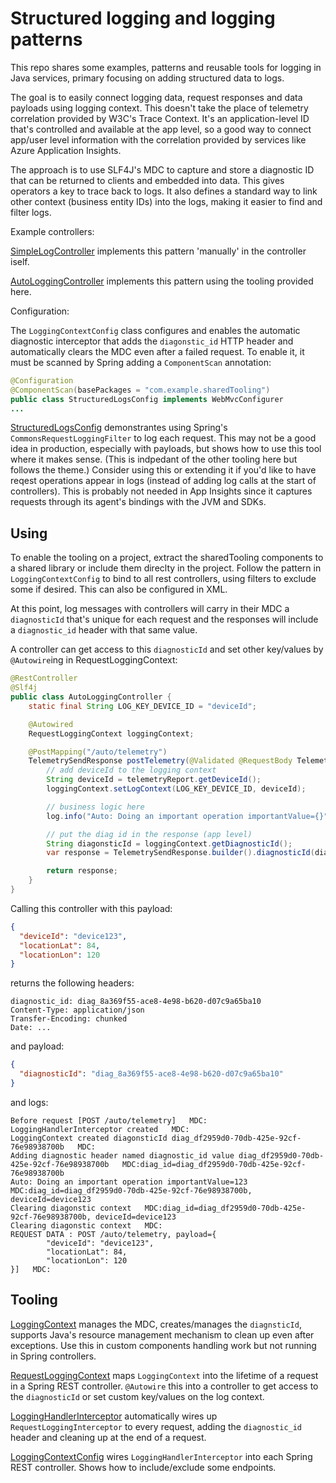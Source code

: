 # Structured logging and logging patterns

This repo shares some examples, patterns and reusable tools for logging in Java services, primary focusing on adding structured data to logs.

The goal is to easily connect logging data, request responses and data payloads using logging context. This doesn't take the place of telemetry correlation provided by W3C's Trace Context. It's an application-level ID that's controlled and available at the app level, so a good way to connect app/user level information with the correlation provided by services like Azure Application Insights.

The approach is to use SLF4J's MDC to capture and store a diagnostic ID that can be returned to clients and embedded into data. This gives operators a key to trace back to logs. It also defines a standard way to link other context (business entity IDs) into the logs, making it easier to find and filter logs.

Example controllers:

[SimpleLogController](src/main/java/com/example/strucuredLogsDemo/SimpleLogController.java) implements this pattern 'manually' in the controller iself.

[AutoLoggingController](src/main/java/com/example/strucuredLogsDemo/AutoLoggingController.java) implements this pattern using the tooling provided here.

Configuration:

The `LoggingContextConfig` class configures and enables the automatic diagnostic interceptor that adds the `diagonstic_id` HTTP header and automatically clears the MDC even after a failed request. To enable it, it must be scanned by Spring adding a `ComponentScan` annotation:

```java
@Configuration
@ComponentScan(basePackages = "com.example.sharedTooling")
public class StructuredLogsConfig implements WebMvcConfigurer
...
```

[StructuredLogsConfig](bin/main/com/example/strucuredLogsDemo/StructuredLogsConfig.class) demonstrantes using Spring's `CommonsRequestLoggingFilter` to log each request. This may not be a good idea in production, especially with payloads, but shows how to use this tool where it makes sense. (This is indpedant of the other tooling here but follows the theme.) Consider using this or extending it if you'd like to have reqest operations appear in logs (instead of adding log calls at the start of controllers). This is probably not needed in App Insights since it captures requests through its agent's bindings with the JVM and SDKs.

## Using

To enable the tooling on a project, extract the sharedTooling components to a shared library or include them direclty in the project. Follow the pattern in `LoggingContextConfig` to bind to all rest controllers, using filters to exclude some if desired. This can also be configured in XML.

At this point, log messages with controllers will carry in their MDC a `diagnosticId` that's unique for each request and the responses will include a `diagnostic_id` header with that same value.

A controller can get access to this `diagnosticId` and set other key/values by `@Autowire`ing in RequestLoggingContext:

```java
@RestController
@Slf4j
public class AutoLoggingController {
	static final String LOG_KEY_DEVICE_ID = "deviceId";

	@Autowired
	RequestLoggingContext loggingContext;

	@PostMapping("/auto/telemetry")
	TelemetrySendResponse postTelemetry(@Validated @RequestBody TelemetryReport telemetryReport) {
		// add deviceId to the logging context
		String deviceId = telemetryReport.getDeviceId();
		loggingContext.setLogContext(LOG_KEY_DEVICE_ID, deviceId);

		// business logic here
		log.info("Auto: Doing an important operation importantValue={}", 123);

		// put the diag id in the response (app level)
		String diagonsticId = loggingContext.getDiagnosticId();
		var response = TelemetrySendResponse.builder().diagnosticId(diagonsticId).build();

		return response;
	}
}
```

Calling this controller with this payload:

```json
{
  "deviceId": "device123",
  "locationLat": 84,
  "locationLon": 120
}
```

returns the following headers:

```text
diagnostic_id: diag_8a369f55-ace8-4e98-b620-d07c9a65ba10
Content-Type: application/json
Transfer-Encoding: chunked
Date: ...
```

and payload:

```json
{
  "diagnosticId": "diag_8a369f55-ace8-4e98-b620-d07c9a65ba10"
}
```

and logs:

```text
Before request [POST /auto/telemetry]   MDC:
LoggingHandlerInterceptor created   MDC:
LoggingContext created diagonsticId diag_df2959d0-70db-425e-92cf-76e98938700b   MDC:
Adding diagnostic header named diagnostic_id value diag_df2959d0-70db-425e-92cf-76e98938700b   MDC:diag_id=diag_df2959d0-70db-425e-92cf-76e98938700b
Auto: Doing an important operation importantValue=123   MDC:diag_id=diag_df2959d0-70db-425e-92cf-76e98938700b, deviceId=device123
Clearing diagonstic context   MDC:diag_id=diag_df2959d0-70db-425e-92cf-76e98938700b, deviceId=device123
Clearing diagonstic context   MDC:
REQUEST DATA : POST /auto/telemetry, payload={
        "deviceId": "device123",
        "locationLat": 84,
        "locationLon": 120
}]   MDC:
```

## Tooling

[LoggingContext](src/main/java/com/example/sharedTooling/LoggingContext.java) manages the MDC, creates/manages the `diagnsticId`, supports Java's resource management mechanism to clean up even after exceptions. Use this in custom components handling work but not running in Spring controllers.

[RequestLoggingContext](bin/main/com/example/sharedTooling/RequestLoggingContext.class) maps `LoggingContext` into the lifetime of a request in a Spring REST controller. `@Autowire` this into a controller to get access to the `diagnosticId` or set custom key/values on the log context.

[LoggingHandlerInterceptor](bin/main/com/example/sharedTooling/LoggingHandlerInterceptor.class) automatically wires up `RequestLoggingInterceptor` to every request, adding the `diagnostic_id` header and cleaning up at the end of a request.

[LoggingContextConfig](bin/main/com/example/sharedTooling/LoggingContextConfig.class) wires `LoggingHandlerInterceptor` into each Spring REST controller. Shows how to include/exclude some endpoints.
